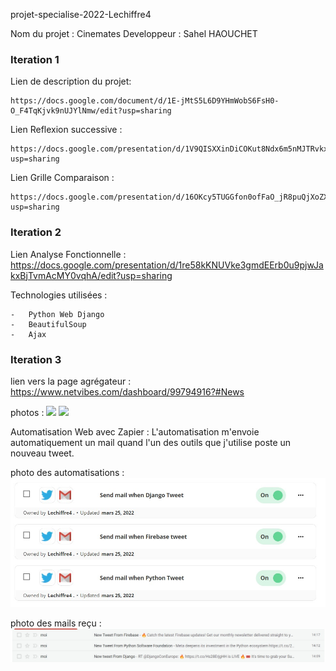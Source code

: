 projet-specialise-2022-Lechiffre4

Nom du projet : Cinemates
Developpeur : Sahel HAOUCHET

### Iteration 1
Lien de description du projet:

    https://docs.google.com/document/d/1E-jMtS5L6D9YHmWobS6FsH0-O_F4TqKjvk9nUJYlNmw/edit?usp=sharing

Lien Reflexion successive : 

    https://docs.google.com/presentation/d/1V9QISXXinDiCOKut8Ndx6m5nMJTRvkxGhrm4EnYef_8/edit?usp=sharing

Lien Grille Comparaison :

    https://docs.google.com/presentation/d/16OKcy5TUGGfon0ofFaO_jR8puQjXoZXiFiCSMep6774/edit?usp=sharing


### Iteration 2
Lien Analyse Fonctionnelle :
    https://docs.google.com/presentation/d/1re58kKNUVke3gmdEErb0u9pjwJakxBjTvmAcMY0vqhA/edit?usp=sharing

Technologies utilisées : 

    -   Python Web Django
    -   BeautifulSoup 
    -   Ajax


### Iteration 3 
lien vers la page agrégateur :
https://www.netvibes.com/dashboard/99794916?#News

photos : 
<img src="./Doc/agrégateur_News.jpg">
<img src="./Doc/agrégateur_technique.jpg">


Automatisation Web avec Zapier : 
L'automatisation m'envoie automatiquement un mail quand l'un des outils que j'utilise poste un nouveau tweet.

photo des automatisations : 
<img src="./Doc/Zaps.jpg">

photo des mails reçu : 
<img src="./Doc/newsletters.jpg">

